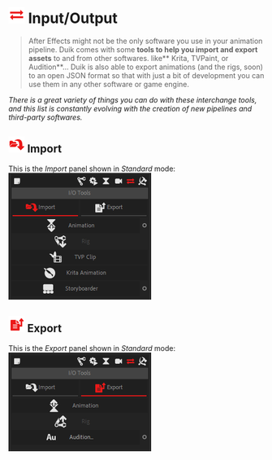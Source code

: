 # ![Import Export Icon](img\duik-icons\io-icon-r.png) Input/Output

> After Effects might not be the only software you use in your animation pipeline. Duik comes with some **tools to help you import and export assets** to and from other softwares.  like** Krita, TVPaint, or Audition**… Duik is also able to export animations (and the rigs, soon) to an open JSON format so that with just a bit of development you can use them in any other software or game engine.

*There is a great variety of things you can do with these interchange tools, and this list is constantly evolving with the creation of new pipelines and third-party softwares.*

## ![Import Icon](img\duik-icons\import-icon-r.png) Import

This is the *Import* panel shown in *Standard* mode:  
![io panel](img\duik-screenshots\S-IOTools\Import\Import-panel.png)

## ![Export Icon](img\duik-icons\export-icon-r.png) Export

This is the *Export* panel shown in *Standard* mode:  
![io panel](img\duik-screenshots\S-IOTools\Export\Export-panel.png)
